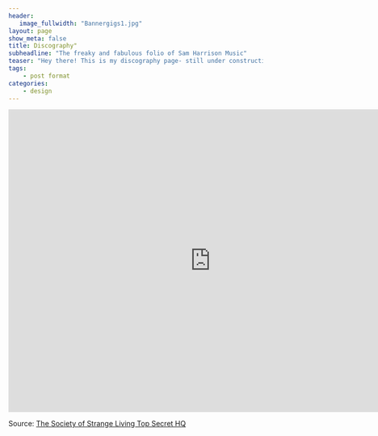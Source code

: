 ```yaml
---
header:
   image_fullwidth: "Bannergigs1.jpg"
layout: page
show_meta: false
title: Discography"
subheadline: "The freaky and fabulous folio of Sam Harrison Music"
teaser: "Hey there! This is my discography page- still under construction as the crow flies, but on the way!!! "
tags:
    - post format
categories:
    - design 
---
```

<!--more-->
<iframe src="https://calendar.google.com/calendar/embed?src=samharrisonlincoln%40gmail.com&ctz=Europe/London" style="border: 0" width="800" height="600" frameborder="0" scrolling="no"></iframe>

Source: [The Society of Strange Living Top Secret HQ](https://www.youtube.com/watch?v=z5NtUWZCbQ4)
